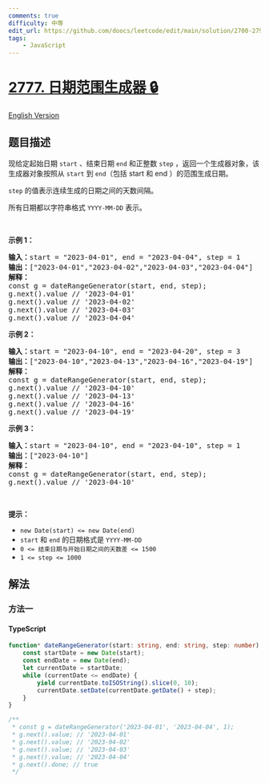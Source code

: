 ```yaml
---
comments: true
difficulty: 中等
edit_url: https://github.com/doocs/leetcode/edit/main/solution/2700-2799/2777.Date%20Range%20Generator/README.md
tags:
    - JavaScript
---
```


<!-- problem:start -->

# [2777. 日期范围生成器 🔒](https://leetcode.cn/problems/date-range-generator)

[English Version](/solution/2700-2799/2777.Date%20Range%20Generator/README_EN.md)

## 题目描述

<!-- description:start -->

<p>现给定起始日期 <code>start</code> 、结束日期 <code>end</code> 和正整数 <code>step</code> ，返回一个生成器对象，该生成器对象按照从 <code>start</code> 到 <code>end</code>（包括 start 和 end ）的范围生成日期。</p>

<p><code>step</code> 的值表示连续生成的日期之间的天数间隔。</p>

<p>所有日期都以字符串格式 <code>YYYY-MM-DD</code> 表示。</p>

<p>&nbsp;</p>

<p><strong class="example">示例 1：</strong></p>

<pre>
<b>输入：</b>start = "2023-04-01", end = "2023-04-04", step = 1
<b>输出：</b>["2023-04-01","2023-04-02","2023-04-03","2023-04-04"]
<b>解释：</b>
const g = dateRangeGenerator(start, end, step);
g.next().value // '2023-04-01'
g.next().value // '2023-04-02'
g.next().value // '2023-04-03'
g.next().value // '2023-04-04'</pre>

<p><strong class="example">示例 2：</strong></p>

<pre>
<b>输入：</b>start = "2023-04-10", end = "2023-04-20", step = 3
<b>输出：</b>["2023-04-10","2023-04-13","2023-04-16","2023-04-19"]
<b>解释：</b>
const g = dateRangeGenerator(start, end, step);
g.next().value // '2023-04-10'
g.next().value // '2023-04-13'
g.next().value // '2023-04-16'
g.next().value // '2023-04-19'</pre>

<p><strong class="example">示例 3：</strong></p>

<pre>
<b>输入：</b>start = "2023-04-10", end = "2023-04-10", step = 1
<b>输出：</b>["2023-04-10"]
<b>解释：</b>
const g = dateRangeGenerator(start, end, step);
g.next().value // '2023-04-10'
</pre>

<p>&nbsp;</p>

<p><strong>提示：</strong></p>

<ul>
	<li><code>new Date(start) &lt;= new Date(end)</code></li>
	<li><code>start</code>&nbsp;和&nbsp;<code>end</code>&nbsp;的日期格式是&nbsp;<code>YYYY-MM-DD</code></li>
	<li><code>0 &lt;= 结束日期与开始日期之间的天数差 &lt;= 1500</code></li>
	<li><code>1 &lt;= step &lt;= 1000</code></li>
</ul>

<!-- description:end -->

## 解法

<!-- solution:start -->

### 方法一

<!-- tabs:start -->

#### TypeScript

```ts
function* dateRangeGenerator(start: string, end: string, step: number): Generator<string> {
    const startDate = new Date(start);
    const endDate = new Date(end);
    let currentDate = startDate;
    while (currentDate <= endDate) {
        yield currentDate.toISOString().slice(0, 10);
        currentDate.setDate(currentDate.getDate() + step);
    }
}

/**
 * const g = dateRangeGenerator('2023-04-01', '2023-04-04', 1);
 * g.next().value; // '2023-04-01'
 * g.next().value; // '2023-04-02'
 * g.next().value; // '2023-04-03'
 * g.next().value; // '2023-04-04'
 * g.next().done; // true
 */
```

<!-- tabs:end -->

<!-- solution:end -->

<!-- problem:end -->
